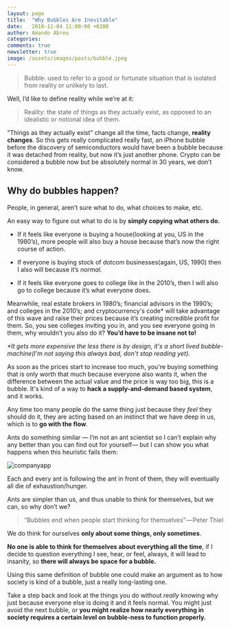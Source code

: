 ```yaml
---
layout: page
title:  "Why Bubbles Are Inevitable"
date:   2018-11-04 11:00:00 +0200
author: Amando Abreu
categories:
comments: true
newsletter: true
image: /assets/images/posts/bubble.jpeg
---
```


> Bubble: used to refer to a good or fortunate situation that is isolated from reality or unlikely to last.

Well, I’d like to define reality while we’re at it:

> Reality: the state of things as they actually exist, as opposed to an idealistic or notional idea of them.

"Things as they actually exist" change all the time, facts change, **reality changes**. So this gets really complicated really fast, an iPhone bubble before the discovery of semiconductors would have been a bubble because it was detached from reality, but now it’s just another phone. Crypto can be considered a bubble now but be absolutely normal in 30 years, we don’t know.

## Why do bubbles happen?

People, in general, aren’t sure what to do, what choices to make, etc. 

An easy way to figure out what to do is by **simply copying what others do.**

- If it feels like everyone is buying a house(looking at you, US in the 1980’s), more people will also buy a house because that’s now the right course of action.

- If everyone is buying stock of dotcom businesses(again, US, 1990) then I also will because it’s _normal._

- If it feels like everyone goes to college like in the 2010’s, then I will also go to college because it’s what everyone does.

Meanwhile, real estate brokers in 1980’s; financial advisors in the 1990’s; and colleges in the 2010’s; and cryptocurrency's code* will take advantage of this wave and raise their prices because it’s creating incredible profit for them. So, you see colleges inviting you in, and you see everyone going in them, why wouldn’t you also do it? **You’d have to be insane not to!**

_*It gets more expensive the less there is by design, it's a short lived bubble-machine(I'm not saying this always bad, don't stop reading yet)._

As soon as the prices start to increase too much, you're buying something that is only worth that much because everyone also wants it, when the difference between the actual value and the price is way too big, this is a bubble. It's kind of a way to **hack a supply-and-demand based system**, and it works.

Any time too many people do the same thing just because they _feel_ they should do it, they are acting based on an instinct that we have deep in us, which is to **go with the flow**.

Ants do something similar — I’m not an ant scientist so I can’t explain why any better than you can find out for yourself— but I can show you what happens when this heuristic fails them:

![companyapp](/assets/images/posts/ants.gif "Company app")

Each and every ant is following the ant in front of them, they will eventually all die of exhaustion/hunger.

Ants are simpler than us, and thus unable to think for themselves, but we can, so why don’t we?

> “Bubbles end when people start thinking for themselves” — Peter Thiel

We do think for ourselves **only about some things, only sometimes**. 

**No one is able to think for themselves about everything all the time**, if I decide to question everything I see, hear, or feel, always, it will lead to insanity, so **there will always be space for a bubble.**

Using this same definition of bubble one could make an argument as to how society is kind of a bubble, just a really long-lasting one.

Take a step back and look at the things you do without _really_ knowing why just because everyone else is doing it and it feels normal. You might just avoid the next bubble, or **you might realize how nearly everything in society requires a certain level on bubble-ness to function properly.**
